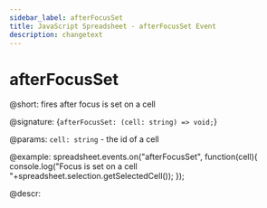 ```yaml
---
sidebar_label: afterFocusSet
title: JavaScript Spreadsheet - afterFocusSet Event
description: changetext
---
```


# afterFocusSet

@short: fires after focus is set on a cell

@signature: {`afterFocusSet: (cell: string) => void;`}

@params:
`cell: string` - the id of a cell

@example:
spreadsheet.events.on("afterFocusSet", function(cell){
 	console.log("Focus is set on a cell "+spreadsheet.selection.getSelectedCell());
});

@descr:

